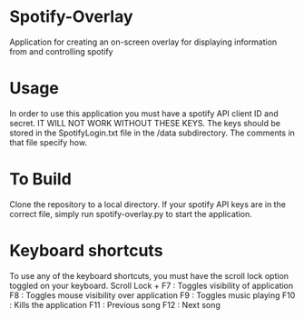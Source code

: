 # Spotify-Overlay
Application for creating an on-screen overlay for displaying information from and controlling spotify

# Usage
In order to use this application you must have a spotify API client ID and secret. IT WILL NOT WORK WITHOUT THESE KEYS. The keys should be stored in
the SpotifyLogin.txt file in the /data subdirectory. The comments in that file specify how.

# To Build
Clone the repository to a local directory. If your spotify API keys are in the correct file, simply run spotify-overlay.py to start the application.

# Keyboard shortcuts
To use any of the keyboard shortcuts, you must have the scroll lock option toggled on your keyboard.
Scroll Lock + 
    F7  :   Toggles visibility of application
    F8  :   Toggles mouse visibility over application
    F9  :   Toggles music playing
    F10 :   Kills the application
    F11 :   Previous song
    F12 :   Next song
